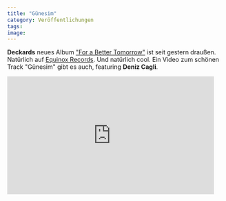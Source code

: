 ```yaml
---
title: "Günesim"
category: Veröffentlichungen
tags: 
image: 
---
```


**Deckards** neues Album ["For a Better Tomorrow"](http://www.equinoxrecords.com/releases/eqx033/) ist seit gestern draußen. Natürlich auf [Equinox Records](http://www.e-q-x.net/). Und natürlich cool. Ein Video zum schönen Track "Günesim" gibt es auch, featuring **Deniz Cagli**.  
<iframe width="480" height="274" src="http://www.youtube.com/embed/EdG1GTEVN0Y" frameborder="0" allowfullscreen></iframe>
